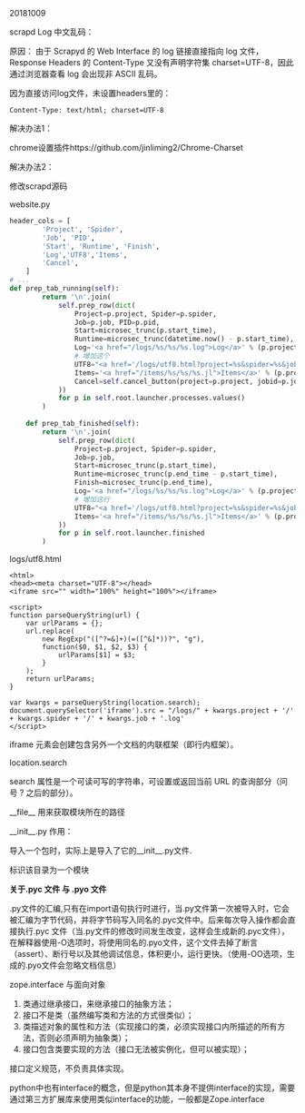 20181009



scrapd Log 中文乱码：

原因： 由于 Scrapyd 的 Web Interface 的 log 链接直接指向 log 文件，Response Headers 的 Content-Type 又没有声明字符集 charset=UTF-8，因此通过浏览器查看 log 会出现非 ASCII 乱码。

因为直接访问log文件，未设置headers里的：

```
Content-Type: text/html; charset=UTF-8
```

解决办法1：

chrome设置插件https://github.com/jinliming2/Chrome-Charset

解决办法2：

修改scrapd源码

website.py

```python
header_cols = [
        'Project', 'Spider',
        'Job', 'PID',
        'Start', 'Runtime', 'Finish',
        'Log','UTF8','Items',
        'Cancel',
    ]
# ...
def prep_tab_running(self):
        return '\n'.join(
            self.prep_row(dict(
                Project=p.project, Spider=p.spider,
                Job=p.job, PID=p.pid,
                Start=microsec_trunc(p.start_time),
                Runtime=microsec_trunc(datetime.now() - p.start_time),
                Log='<a href="/logs/%s/%s/%s.log">Log</a>' % (p.project, p.spider, p.job),
                # 增加这个
                UTF8="<a href='/logs/utf8.html?project=%s&spider=%s&job=%s' target='_blank'>UTF-8</a>" % (p.project, p.spider, p.job),
                Items='<a href="/items/%s/%s/%s.jl">Items</a>' % (p.project, p.spider, p.job),
                Cancel=self.cancel_button(project=p.project, jobid=p.job)
            ))
            for p in self.root.launcher.processes.values()
        )
 
    def prep_tab_finished(self):
        return '\n'.join(
            self.prep_row(dict(
                Project=p.project, Spider=p.spider,
                Job=p.job,
                Start=microsec_trunc(p.start_time),
                Runtime=microsec_trunc(p.end_time - p.start_time),
                Finish=microsec_trunc(p.end_time),
                Log='<a href="/logs/%s/%s/%s.log">Log</a>' % (p.project, p.spider, p.job),
                # 增加这行
                UTF8="<a href='/logs/utf8.html?project=%s&spider=%s&job=%s' target='_blank'>UTF-8</a>" % (p.project, p.spider, p.job),
                Items='<a href="/items/%s/%s/%s.jl">Items</a>' % (p.project, p.spider, p.job),
            ))
            for p in self.root.launcher.finished
        )
```



logs/utf8.html

```
<html>
<head><meta charset="UTF-8"></head>
<iframe src="" width="100%" height="100%"></iframe>

<script>
function parseQueryString(url) {
    var urlParams = {};
    url.replace(
        new RegExp("([^?=&]+)(=([^&]*))?", "g"),
        function($0, $1, $2, $3) {
            urlParams[$1] = $3;
        }
    );
    return urlParams;
}

var kwargs = parseQueryString(location.search);
document.querySelector('iframe').src = "/logs/" + kwargs.project + '/' + kwargs.spider + '/' + kwargs.job + '.log'
</script>
```



iframe 元素会创建包含另外一个文档的内联框架（即行内框架）。

location.search

search 属性是一个可读可写的字符串，可设置或返回当前 URL 的查询部分（问号 ? 之后的部分）。

\_\_file\_\_ 用来获取模块所在的路径

\_\_init\_\_.py 作用：

导入一个包时，实际上是导入了它的\_\_init\_\_.py文件.

标识该目录为一个模块

**关于.pyc 文件 与 .pyo 文件**

.py文件的汇编,只有在import语句执行时进行，当.py文件第一次被导入时，它会被汇编为字节代码，并将字节码写入同名的.pyc文件中。后来每次导入操作都会直接执行.pyc 文件（当.py文件的修改时间发生改变，这样会生成新的.pyc文件），在解释器使用-O选项时，将使用同名的.pyo文件，这个文件去掉了断言（assert）、断行号以及其他调试信息，体积更小，运行更快。（使用-OO选项，生成的.pyo文件会忽略文档信息）

zope.interface 与面向对象

1. 类通过继承接口，来继承接口的抽象方法；
2. 接口不是类（虽然编写类和方法的方式很类似）；
3. 类描述对象的属性和方法（实现接口的类，必须实现接口内所描述的所有方法，否则必须声明为抽象类）；
4. 接口包含类要实现的方法（接口无法被实例化，但可以被实现）；

接口定义规范，不负责具体实现。

python中也有interface的概念，但是python其本身不提供interface的实现，需要通过第三方扩展库来使用类似interface的功能，一般都是Zope.interface

